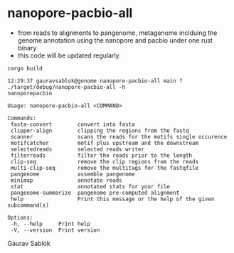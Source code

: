 # nanopore-pacbio-all
 - from reads to alignments to pangenome, metagenome inclduing the genome annotation using the nanopore and pacbio under one rust binary
 - this code will be updated regularly. 

 ```
 cargo build
 ```

 ```
 12:29:37 gauravsablok@genome nanopore-pacbio-all main ? ./target/debug/nanopore-pacbio-all -h
 nanoporepacbio

 Usage: nanopore-pacbio-all <COMMAND>

 Commands:
  fasta-convert        convert into fasta
  clipper-align        clipping the regions from the fastq
  scanner              scans the reads for the motifs single occurence
  motifcatcher         motif plus upstream and the downstream
  selectedreads        selected reads writer
  filterreads          filter the reads prior to the length
  clip-seq             remove the clip regions from the reads
  multi-clip-seq       remove the multitags for the fastqfile
  pangenome            assemble pangenome
  minimap              annotate reads
  stat                 annotated stats for your file
  pangenome-summarize  pangenome pre-computed alignment
  help                 Print this message or the help of the given subcommand(s)

 Options:
  -h, --help     Print help
  -V, --version  Print version
 ```
 Gaurav Sablok
